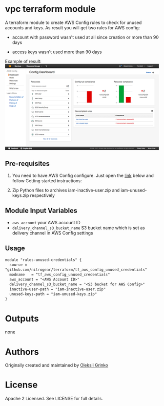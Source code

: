 vpc terraform module
===========

A terraform module to create AWS Config rules to check for unused accounts and keys.
As result you will get two rules for AWS config:

* account with password wasn't used at all since creation or more than 90 days

* access keys wasn't used more than 90 days

Example of result:
![Screenshot1](https://raw.githubusercontent.com/nitrogear/terraform/master/assets/screenshot1.png)

Pre-requisites
----------------------
1. You need to have AWS Config configure. Just open the [link](https://console.aws.amazon.com/config/home) below and follow Getting started instructions:

2. Zip Python files to archives iam-inactive-user.zip and iam-unused-keys.zip respectively

Module Input Variables
----------------------

- `aws_account` your AWS account ID
- `delivery_channel_s3_bucket_name` S3 bucket name which is set as delivery channel in AWS Config settings

Usage
-----

```hcl
module "rules-unused-credentials" {
  source = "github.com/nitrogear/terraform/tf_aws_config_unused_credentials"
  modname   = "tf_aws_config_unused_credentials"
  aws_account = "<AWS Account ID>"
  delivery_channel_s3_bucket_name = "<S3 bucket for AWS Config>"
  inactive-user-path = "iam-inactive-user.zip"
  unused-keys-path = "iam-unused-keys.zip"
}
```

Outputs
=======

none

Authors
=======

Originally created and maintained by [Oleksii Grinko](https://github.com/nitrogear)

License
=======

Apache 2 Licensed. See LICENSE for full details.